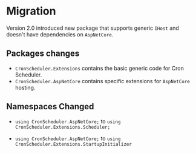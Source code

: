 # Migration

Version 2.0 introduced new package that supports generic `IHost` and doesn't have dependencies on `AspNetCore`.

## Packages changes

- `CronScheduler.Extensions` contains the basic generic code for Cron Scheduler.
- `CronScheduler.AspNetCore` contains specific extensions for `AspNetCore` hosting.

## Namespaces Changed

- `using CronScheduler.AspNetCore;` to `using CronScheduler.Extensions.Scheduler;`

- `using CronScheduler.AspNetCore;` to `using CronScheduler.Extensions.StartupInitializer`
